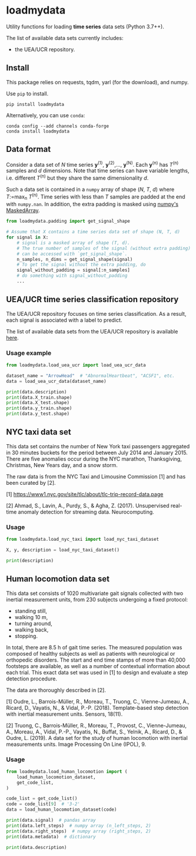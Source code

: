 # loadmydata

Utility functions for loading **time series** data sets (Python 3.7++).

The list of available data sets currently includes:

- the UEA/UCR repository.


## Install
This package relies on requests, tqdm, yarl (for the download), and numpy.

Use `pip` to install.

```
pip install loadmydata
```

Alternatively, you can use `conda`:

```
conda config --add channels conda-forge
conda install loadmydata
```


## Data format

Consider a data set of *N* time series **y**<sup>(1)</sup>, **y**<sup>(2)</sup>,..., **y**<sup>(N)</sup>.
Each **y**<sup>(n)</sup> has *T*<sup>(n)</sup> samples and *d* dimensions.
Note that time series can have variable lengths, i.e. different *T*<sup>(n)</sup> but they share the same dimensionality *d*.

Such a data set is contained in a `numpy` array of shape (*N*, *T*, *d*) where *T*:=max<sub>n</sub> *T*<sup>(n)</sup>.
Time series with less than *T* samples are padded at the end with `numpy.nan`.
In addition, the extra padding is masked using [numpy's MaskedArray](https://numpy.org/doc/stable/reference/maskedarray.html).

```python
from loadmydata.padding import get_signal_shape

# Assume that X contains a time series data set of shape (N, T, d)
for signal in X:
    # signal is a masked array of shape (T, d).
    # The true number of samples of the signal (without extra padding)
    # can be accessed with `get_signal_shape`.
    n_samples, n_dims = get_signal_shape(signal)
    # To get the signal without the extra padding, do
    signal_without_padding = signal[:n_samples]
    # do something with signal_without_padding
    ...
```

## UEA/UCR time series classification repository

The UEA/UCR repository focuses on time series classification.
As a result, each signal is associated with a label to predict.

The list of available data sets from the UEA/UCR repository is available [here](http://www.timeseriesclassification.com/dataset.php).


### Usage example

```python
from loadmydata.load_uea_ucr import load_uea_ucr_data

dataset_name = "ArrowHead"  # "AbnormalHeartbeat", "ACSF1", etc.
data = load_uea_ucr_data(dataset_name)

print(data.description)
print(data.X_train.shape)
print(data.X_test.shape)
print(data.y_train.shape)
print(data.y_test.shape)
```

## NYC taxi data set

This data set contains the number of New York taxi passengers aggregated in 30 minutes buckets for the period between July 2014 and January 2015. There are five anomalies occur during the NYC marathon, Thanksgiving, Christmas, New Years day, and a snow storm.

The raw data is from the NYC Taxi and Limousine Commission [1] and has been curated by [2].

[1] https://www1.nyc.gov/site/tlc/about/tlc-trip-record-data.page

[2] Ahmad, S., Lavin, A., Purdy, S., & Agha, Z. (2017). Unsupervised real-time anomaly detection for streaming data. Neurocomputing.

### Usage

```python
from loadmydata.load_nyc_taxi import load_nyc_taxi_dataset

X, y, description = load_nyc_taxi_dataset()

print(description)
```

## Human locomotion data set

This data set consists of 1020 multivariate gait signals collected with two inertial measurement units, from 230 subjects undergoing a fixed protocol:

- standing still,
- walking 10 m,
- turning around,
- walking back,
- stopping.

In total, there are 8.5 h of gait time series. The measured population was composed of healthy subjects as well as patients with neurological or orthopedic disorders.
The start and end time stamps of more than 40,000 footsteps are available, as well as a number of contextual information about each trial. This exact data set was used in [1] to design and evaluate a step detection procedure.

The data are thoroughly described in [2].

[1] Oudre, L., Barrois-Müller, R., Moreau, T., Truong, C., Vienne-Jumeau, A., Ricard, D., Vayatis, N., & Vidal, P.-P. (2018). Template-based step detection with inertial measurement units. Sensors, 18(11).

[2] Truong, C., Barrois-Müller, R., Moreau, T., Provost, C., Vienne-Jumeau, A., Moreau, A., Vidal, P.-P., Vayatis, N., Buffat, S., Yelnik, A., Ricard, D., & Oudre, L. (2019). A data set for the study of human locomotion with inertial measurements units. Image Processing On Line (IPOL), 9.

### Usage

```python
from loadmydata.load_human_locomotion import (
    load_human_locomotion_dataset,
    get_code_list,
)

code_list = get_code_list()
code = code_list[9]  # '3-2'
data = load_human_locomotion_dataset(code)

print(data.signal)  # pandas array
print(data.left_steps)  # numpy array (n_left_steps, 2)
print(data.right_steps)  # numpy array (right_steps, 2)
print(data.metadata)  # dictionary

print(data.description)
```
